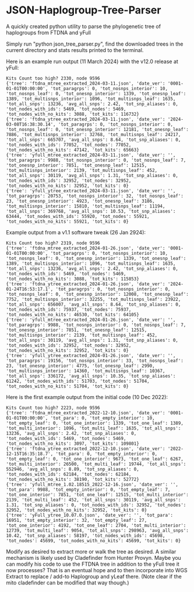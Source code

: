 # JSON-Haplogroup-Tree-Parser
A quickly created python utility to parse the phylogenetic tree of haplogroups from FTDNA and yFull

Simply run "python json_tree_parser.py", find the downloaded trees in the current directory and stats results printed to the terminal.

Here is an example run output (11 March 2024) with the v12.0 release at yFull:
```
Kits Count too high? 2330, node 9596
{'tree': 'ftdna_mtree_extracted_2024-03-11.json', 'date_ver': '0001-01-01T00:00:00', 'tot_paragrps': 0, 'tot_nosnps_interior': 10, 'tot_nosnps_leaf': 0, 'tot_onesnp_interior': 1339, 'tot_onesnp_leaf': 1389, 'tot_multisnps_interior': 1096, 'tot_multisnps_leaf': 1635, 'tot_all_snps': 13236, 'avg_all_snps': 2.42, 'tot_snp_aliases': 0, 'tot_nodes_with_ids': 5469, 'tot_nodes': 5469, 'tot_nodes_with_no_kits': 3088, 'tot_kits': 116732}
{'tree': 'ftdna_ytree_extracted_2024-03-11.json', 'date_ver': '2024-03-08T16:38:30.14', 'tot_paragrps': 0, 'tot_nosnps_interior': 0, 'tot_nosnps_leaf': 0, 'tot_onesnp_interior': 12181, 'tot_onesnp_leaf': 7886, 'tot_multisnps_interior': 32768, 'tot_multisnps_leaf': 24217, 'tot_all_snps': 665707, 'avg_all_snps': 8.64, 'tot_snp_aliases': 0, 'tot_nodes_with_ids': 77052, 'tot_nodes': 77052, 'tot_nodes_with_no_kits': 47142, 'tot_kits': 65663}
{'tree': 'yfull_mtree_extracted_2024-03-11.json', 'date_ver': '', 'tot_paragrps': 9988, 'tot_nosnps_interior': 0, 'tot_nosnps_leaf': 7, 'tot_onesnp_interior': 7851, 'tot_onesnp_leaf': 12515, 'tot_multisnps_interior': 2139, 'tot_multisnps_leaf': 452, 'tot_all_snps': 30119, 'avg_all_snps': 1.31, 'tot_snp_aliases': 0, 'tot_nodes_with_ids': 32952, 'tot_nodes': 32952, 'tot_nodes_with_no_kits': 32952, 'tot_kits': 0}
{'tree': 'yfull_ytree_extracted_2024-03-11.json', 'date_ver': '', 'tot_paragrps': 20753, 'tot_nosnps_interior': 32, 'tot_nosnps_leaf': 23, 'tot_onesnp_interior': 4923, 'tot_onesnp_leaf': 3186, 'tot_multisnps_interior': 15810, 'tot_multisnps_leaf': 11194, 'tot_all_snps': 369768, 'avg_all_snps': 10.53, 'tot_snp_aliases': 63444, 'tot_nodes_with_ids': 55920, 'tot_nodes': 55921, 'tot_nodes_with_no_kits': 55921, 'tot_kits': 0}
```
Example output from a v1.1 software tweak (26 Jan 2924):
```
Kits Count too high? 2319, node 9596
{'tree': 'ftdna_mtree_extracted_2024-01-26.json', 'date_ver': '0001-01-01T00:00:00', 'tot_paragrps': 0, 'tot_nosnps_interior': 10, 'tot_nosnps_leaf': 0, 'tot_onesnp_interior': 1339, 'tot_onesnp_leaf': 1389, 'tot_multisnps_interior': 1096, 'tot_multisnps_leaf': 1635, 'tot_all_snps': 13236, 'avg_all_snps': 2.42, 'tot_snp_aliases': 0, 'tot_nodes_with_ids': 5469, 'tot_nodes': 5469, 'tot_nodes_with_no_kits': 3088, 'tot_kits': 115853}
{'tree': 'ftdna_ytree_extracted_2024-01-26.json', 'date_ver': '2024-01-24T16:53:17.1', 'tot_paragrps': 0, 'tot_nosnps_interior': 0, 'tot_nosnps_leaf': 0, 'tot_onesnp_interior': 12008, 'tot_onesnp_leaf': 7752, 'tot_multisnps_interior': 32255, 'tot_multisnps_leaf': 23922, 'tot_all_snps': 656007, 'avg_all_snps': 8.64, 'tot_snp_aliases': 0, 'tot_nodes_with_ids': 75937, 'tot_nodes': 75937, 'tot_nodes_with_no_kits': 46530, 'tot_kits': 64105}
{'tree': 'yfull_mtree_extracted_2024-01-26.json', 'date_ver': '', 'tot_paragrps': 9988, 'tot_nosnps_interior': 0, 'tot_nosnps_leaf': 7, 'tot_onesnp_interior': 7851, 'tot_onesnp_leaf': 12515, 'tot_multisnps_interior': 2139, 'tot_multisnps_leaf': 452, 'tot_all_snps': 30119, 'avg_all_snps': 1.31, 'tot_snp_aliases': 0, 'tot_nodes_with_ids': 32952, 'tot_nodes': 32952, 'tot_nodes_with_no_kits': 32952, 'tot_kits': 0}
{'tree': 'yfull_ytree_extracted_2024-01-26.json', 'date_ver': '', 'tot_paragrps': 19156, 'tot_nosnps_interior': 33, 'tot_nosnps_leaf': 23, 'tot_onesnp_interior': 4775, 'tot_onesnp_leaf': 2990, 'tot_multisnps_interior': 14360, 'tot_multisnps_leaf': 10367, 'tot_all_snps': 336172, 'avg_all_snps': 10.35, 'tot_snp_aliases': 61242, 'tot_nodes_with_ids': 51703, 'tot_nodes': 51704, 'tot_nodes_with_no_kits': 51704, 'tot_kits': 0}
```
Here is the first example output from the initial code (10 Dec 2022):
```
Kits Count too high? 2223, node 9596
{'tree': 'ftdna_mtree_extracted_2022-12-10.json', 'date_ver': '0001-01-01T00:00:00', 'tot_para': 0, 'tot_empty_interior': 10, 'tot_empty_leaf': 0, 'tot_one_interior': 1339, 'tot_one_leaf': 1389, 'tot_multi_interior': 1096, 'tot_multi_leaf': 1635, 'tot_all_snps': 13236, 'avg_all_snps': 2.42, 'tot_snp_aliases': 0, 'tot_nodes_with_ids': 5469, 'tot_nodes': 5469, 'tot_nodes_with_no_kits': 3097, 'tot_kits': 109801}
{'tree': 'ftdna_ytree_extracted_2022-12-10.json', 'date_ver': '2022-12-15T16:35:18.7', 'tot_para': 0, 'tot_empty_interior': 0, 'tot_empty_leaf': 0, 'tot_one_interior': 9673, 'tot_one_leaf': 6267, 'tot_multi_interior': 26500, 'tot_multi_leaf': 19744, 'tot_all_snps': 552946, 'avg_all_snps': 8.89, 'tot_snp_aliases': 0, 'tot_nodes_with_ids': 62184, 'tot_nodes': 62184, 'tot_nodes_with_no_kits': 38190, 'tot_kits': 52772}
{'tree': 'yfull_mtree_1.02.18515_2022-12-16.json', 'date_ver': '', 'tot_para': 9988, 'tot_empty_interior': 0, 'tot_empty_leaf': 7, 'tot_one_interior': 7851, 'tot_one_leaf': 12515, 'tot_multi_interior': 2139, 'tot_multi_leaf': 452, 'tot_all_snps': 30119, 'avg_all_snps': 1.31, 'tot_snp_aliases': 0, 'tot_nodes_with_ids': 32952, 'tot_nodes': 32952, 'tot_nodes_with_no_kits': 32952, 'tot_kits': 0}
{'tree': 'yFull_ytree_10.07.0.json', 'date_ver': '', 'tot_para': 16951, 'tot_empty_interior': 32, 'tot_empty_leaf': 27, 'tot_one_interior': 4192, 'tot_one_leaf': 2704, 'tot_multi_interior': 12739, 'tot_multi_leaf': 9054, 'tot_all_snps': 298963, 'avg_all_snps': 10.42, 'tot_snp_aliases': 58197, 'tot_nodes_with_ids': 45698, 'tot_nodes': 45699, 'tot_nodes_with_no_kits': 45699, 'tot_kits': 0}
```

Modify as desired to extract more or walk the tree as desired.  A similar mechanism is likely used by Cladefinder from Hunter Provyn. Maybe you can modify his code to use the FTDNA tree in addition to the yFull tree it now processes? That is an eventual hope and to then incorporate into WGS Extract to replace / add-to Haplogroup and yLeaf there. (Note clear if the mito cladefinder can be modified that way though.)
